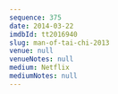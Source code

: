 ```yaml
---
sequence: 375
date: 2014-03-22
imdbId: tt2016940
slug: man-of-tai-chi-2013
venue: null
venueNotes: null
medium: Netflix
mediumNotes: null
---
```

